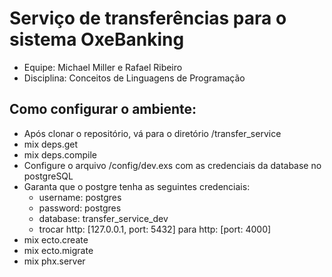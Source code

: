 # Serviço de transferências para o sistema OxeBanking

* Equipe: Michael Miller e Rafael Ribeiro
* Disciplina: Conceitos de Linguagens de Programação

## Como configurar o ambiente:

* Após clonar o repositório, vá para o diretório /transfer_service
* mix deps.get
* mix deps.compile
* Configure o arquivo /config/dev.exs com as credenciais da database no postgreSQL
* Garanta que o postgre tenha as seguintes credenciais:
  * username: postgres
  * password: postgres
  * database: transfer_service_dev
  * trocar http: [127.0.0.1, port: 5432] para http: [port: 4000]
* mix ecto.create
* mix ecto.migrate
* mix phx.server
